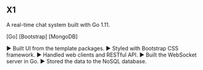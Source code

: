 ## X1
A real-time chat system built with Go 1.11.

[Go] [Bootstrap] [MongoDB]

► Built UI from the template packages.
► Styled with Bootstrap CSS framework.
► Handled web clients and RESTful API.
► Built the WebSocket server in Go.
► Stored the data to the NoSQL database.
